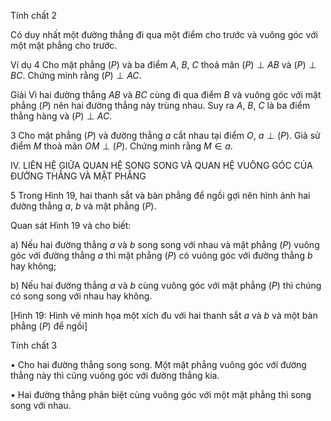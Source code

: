 Tính chất 2

Có duy nhất một đường thẳng đi qua một điểm cho trước và vuông góc với một mặt phẳng cho trước.

Ví dụ 4 Cho mặt phẳng $(P)$ và ba điểm $A$, $B$, $C$ thoả mãn $(P) \perp AB$ và $(P) \perp BC$. Chứng minh rằng $(P) \perp AC$.

Giải
Vì hai đường thẳng $AB$ và $BC$ cùng đi qua điểm $B$ và vuông góc với mặt phẳng $(P)$ nên hai đường thẳng này trùng nhau. Suy ra $A$, $B$, $C$ là ba điểm thẳng hàng và $(P) \perp AC$.

3 Cho mặt phẳng $(P)$ và đường thẳng $a$ cắt nhau tại điểm $O$, $a \perp (P)$. Giả sử điểm $M$ thoả mãn $OM \perp (P)$. Chứng minh rằng $M \in a$.

IV. LIÊN HỆ GIỮA QUAN HỆ SONG SONG VÀ QUAN HỆ VUÔNG GÓC CỦA ĐƯỜNG THẲNG VÀ MẶT PHẲNG

5 Trong Hình 19, hai thanh sắt và bàn phẳng để ngồi gợi nên hình ảnh hai đường thẳng $a$, $b$ và mặt phẳng $(P)$.

Quan sát Hình 19 và cho biết:

a) Nếu hai đường thẳng $a$ và $b$ song song với nhau và mặt phẳng $(P)$ vuông góc với đường thẳng $a$ thì mặt phẳng $(P)$ có vuông góc với đường thẳng $b$ hay không;

b) Nếu hai đường thẳng $a$ và $b$ cùng vuông góc với mặt phẳng $(P)$ thì chúng có song song với nhau hay không.

[Hình 19: Hình vẽ minh họa một xích đu với hai thanh sắt $a$ và $b$ và một bàn phẳng $(P)$ để ngồi]

Tính chất 3

• Cho hai đường thẳng song song. Một mặt phẳng vuông góc với đường thẳng này thì cũng vuông góc với đường thẳng kia.

• Hai đường thẳng phân biệt cùng vuông góc với một mặt phẳng thì song song với nhau.